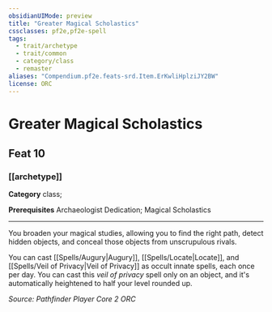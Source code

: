 ```yaml
---
obsidianUIMode: preview
title: "Greater Magical Scholastics"
cssclasses: pf2e,pf2e-spell
tags:
  - trait/archetype
  - trait/common
  - category/class
  - remaster
aliases: "Compendium.pf2e.feats-srd.Item.ErKwliHplziJY2BW"
license: ORC
---
```

# Greater Magical Scholastics
## Feat 10
### [[archetype]]

**Category** class; 



**Prerequisites** Archaeologist Dedication; Magical Scholastics
* * *
You broaden your magical studies, allowing you to find the right path, detect hidden objects, and conceal those objects from unscrupulous rivals.

You can cast [[Spells/Augury|Augury]], [[Spells/Locate|Locate]], and [[Spells/Veil of Privacy|Veil of Privacy]] as occult innate spells, each once per day. You can cast this _veil of privacy_ spell only on an object, and it's automatically heightened to half your level rounded up.

*Source: Pathfinder Player Core 2*
*ORC*